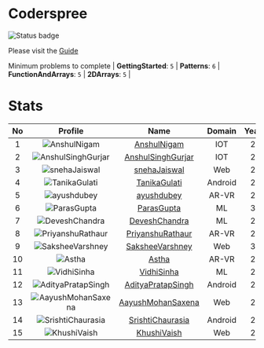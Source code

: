 
Coderspree
==========


![Status badge](https://github.com/InnogeeksOrganization/coderspree/actions/workflows/checkSubmission.yml/badge.svg)  


Please visit the [Guide](./Guide/README.md)  


Minimum problems to complete | **GettingStarted**: `5` | **Patterns**: `6` | **FunctionAndArrays**: `5` | **2DArrays**: `5` |   

# Stats
  

|No|Profile|Name|Domain|Year|Solved|
| :---: | :---: | :---: | :---: | :---: | :---: |
|1|![AnshulNigam](https://avatars.githubusercontent.com/u/74321084?v=4&s=100)|[AnshulNigam](https://github.com/Anshul-13J)|IOT|2|61|
|2|![AnshulSinghGurjar](https://avatars.githubusercontent.com/u/90499262?v=4&s=100)|[AnshulSinghGurjar](https://github.com/anshulgurjar53)|IOT|2|58|
|3|![snehaJaiswal](https://avatars.githubusercontent.com/u/84376218?v=4&s=100)|[snehaJaiswal](https://github.com/sneha-jais)|Web|2|53|
|4|![TanikaGulati](https://avatars.githubusercontent.com/u/84376218?v=4&s=100)|[TanikaGulati](https://github.com/tanika11)|Android|2|51|
|5|![ayushdubey](https://avatars.githubusercontent.com/u/33064931?v=4&s=100)|[ayushdubey](https://github.com/devAyushDubey)|AR-VR|2|49|
|6|![ParasGupta](https://avatars.githubusercontent.com/u/60445527?v=4&s=100)|[ParasGupta](https://github.com/g-paras)|ML|3|42|
|7|![DeveshChandra](https://avatars.githubusercontent.com/u/82612473?v=4&s=100)|[DeveshChandra](https://github.com/devesh1093)|ML|2|39|
|8|![PriyanshuRathaur](https://avatars.githubusercontent.com/u/86730388?v=4&s=100)|[PriyanshuRathaur](https://github.com/priyanshurat)|AR-VR|2|38|
|9|![SaksheeVarshney](https://avatars.githubusercontent.com/u/84376218?v=4&s=100)|[SaksheeVarshney](https://github.com/sakshiv278)|Web|3|38|
|10|![Astha](https://avatars.githubusercontent.com/u/78898085?v=4&s=100)|[Astha](https://github.com/arshivaastha)|AR-VR|2|30|
|11|![VidhiSinha](https://avatars.githubusercontent.com/u/84376218?v=4&s=100)|[VidhiSinha](https://github.com/niv168)|ML|2|30|
|12|![AdityaPratapSingh](https://avatars.githubusercontent.com/u/84376218?v=4&s=100)|[AdityaPratapSingh](https://github.com/iamAditya-07)|Android|2|29|
|13|![AayushMohanSaxena](https://avatars.githubusercontent.com/u/84376218?v=4&s=100)|[AayushMohanSaxena](https://github.com/aayush142001)|Web|2|28|
|14|![SrishtiChaurasia](https://avatars.githubusercontent.com/u/84376218?v=4&s=100)|[SrishtiChaurasia](https://github.com/SrishtiChaurasia-29)|Android|2|27|
|15|![KhushiVaish](https://avatars.githubusercontent.com/u/84376218?v=4&s=100)|[KhushiVaish](https://github.com/Khushi-Vaish)|Web|2|23|
